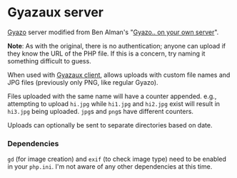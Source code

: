 Gyazaux server
==============

[Gyazo][G] server modified from Ben Alman's "[Gyazo.. on your own server][Ben]".

**Note**: As with the original, there is no authentication; anyone can 
upload if they know the URL of the PHP file. If this is a concern, try naming 
it something difficult to guess.

When used with [Gyazaux client][GC], allows uploads with custom file names and 
JPG files (previously only PNG, like regular Gyazo). 

Files uploaded with the same name will have a counter appended. e.g., 
attempting to upload `hi.jpg` while `hi1.jpg` and `hi2.jpg` exist will result 
in `hi3.jpg` being uploaded. `jpg`s and `png`s have different counters.

Uploads can optionally be sent to separate directories based on date.

### Dependencies
`gd` (for image creation) and `exif` (to check image type) need to be enabled 
in your `php.ini`. I'm not aware of any other dependencies at this time. 

[Ben]: http://benalman.com/news/2009/10/gyazo-on-your-own-server/
[G]: http://gyazo.com
[GC]: https://github.com/Walfas/Gyazaux

